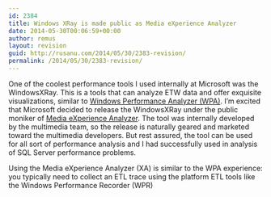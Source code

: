 ```yaml
---
id: 2384
title: Windows XRay is made public as Media eXperience Analyzer
date: 2014-05-30T00:06:59+00:00
author: remus
layout: revision
guid: http://rusanu.com/2014/05/30/2383-revision/
permalink: /2014/05/30/2383-revision/
---
```

One of the coolest performance tools I used internally at Microsoft was the WindowsXRay. This is a tools that can analyze ETW data and offer exquisite visualizations, similar to [Windows Performance Analyzer (WPA)](http://msdn.microsoft.com/en-us/library/windows/hardware/hh448170.aspx). I&#8217;m excited that Microsoft decided to release the WindowsXRay under the public moniker of [Media eXperience Analyzer](http://www.microsoft.com/en-us/download/details.aspx?id=43105). The tool was internally developed by the multimedia team, so the release is naturally geared and marketed toward the multimedia developers. But rest assured, the tool can be used for all sort of performance analysis and I had successfully used in analysis of SQL Server performance problems.

Using the Media eXperience Analyzer (XA) is similar to the WPA experience: you typically need to collect an ETL trace using the platform ETL tools like the Windows Performance Recorder (WPR)